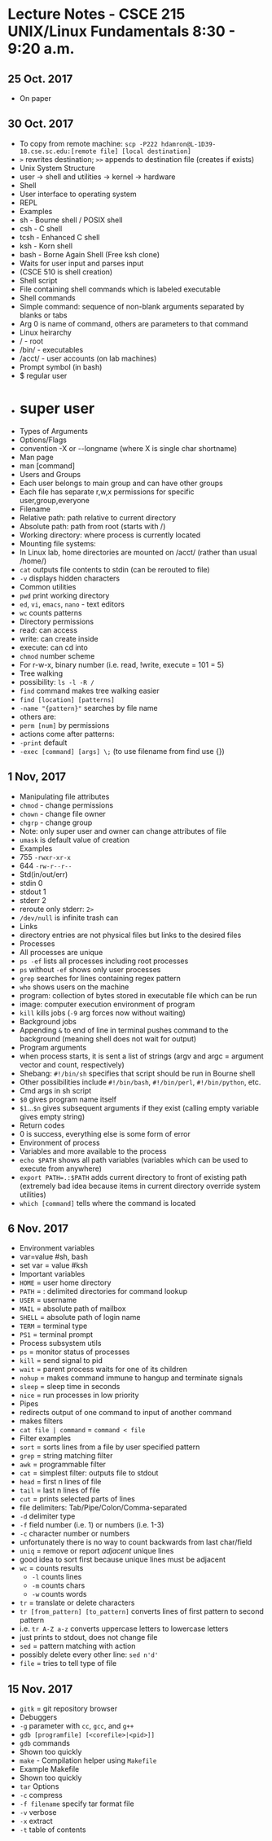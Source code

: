 Lecture Notes - CSCE 215 UNIX/Linux Fundamentals 8:30 - 9:20 a.m.
=================================================================

## 25 Oct. 2017
* On paper

## 30 Oct. 2017
* To copy from remote machine: `scp -P222 hdamron@L-1D39-18.cse.sc.edu:[remote file] [local destination]`
* `>` rewrites destination; `>>` appends to destination file (creates if exists)
* Unix System Structure
 * user -> shell and utilities -> kernel -> hardware
* Shell
 * User interface to operating system
 * REPL
 * Examples
  * sh - Bourne shell / POSIX shell
  * csh - C shell
  * tcsh - Enhanced C shell
  * ksh - Korn shell
  * bash - Borne Again Shell (Free ksh clone)
 * Waits for user input and parses input
 * (CSCE 510 is shell creation)
* Shell script
 * File containing shell commands which is labeled executable
* Shell commands
 * Simple command: sequence of non-blank arguments separated by blanks or tabs
  * Arg 0 is name of command, others are parameters to that command
* Linux heirarchy
 * / - root
 * /bin/ - executables
 * /acct/ - user accounts (on lab machines)
* Prompt symbol (in bash)
 * $ regular user
 * # super user
* Types of Arguments
 * Options/Flags
  * convention -X or --longname (where X is single char shortname)
* Man page
 * man [command]
* Users and Groups
 * Each user belongs to main group and can have other groups
 * Each file has separate r,w,x permissions for specific user,group,everyone
* Filename
 * Relative path: path relative to current directory
 * Absolute path: path from root (starts with /)
* Working directory: where process is currently located
* Mounting file systems:
 * In Linux lab, home directories are mounted on /acct/ (rather than usual /home/)
* `cat` outputs file contents to stdin (can be rerouted to file)
 * `-v` displays hidden characters
* Common utilities
 * `pwd` print working directory
 * `ed`, `vi`, `emacs`, `nano` - text editors
 * `wc` counts patterns
* Directory permissions
 * read: can access
 * write: can create inside
 * execute: can cd into
* `chmod` number scheme
 * For r-w-x, binary number (i.e. read, !write, execute = 101 = 5)
* Tree walking
 * possibility: `ls -l -R /`
* `find` command makes tree walking easier
 * `find [location] [patterns]`
  * `-name "{pattern}"` searches by file name
  * others are:
   * `perm [num]` by permissions
  * actions come after patterns:
   * `-print` default
   * `-exec [command] [args] \;` (to use filename from find use {})


## 1 Nov, 2017
* Manipulating file attributes
 * `chmod` - change permissions
 * `chown` - change file owner
 * `chgrp` - change group
 * Note: only super user and owner can change attributes of file
 * `umask` is default value of creation
 * Examples
  * 755 `-rwxr-xr-x`
  * 644 `-rw-r--r--`
* Std(in/out/err)
 * stdin 0
 * stdout 1
 * stderr 2
 * reroute only stderr: `2>`
 * `/dev/null` is infinite trash can
* Links
 * directory entries are not physical files but links to the desired files
* Processes
 * All processes are unique
 * `ps -ef` lists all processes including root processes
  * `ps` without `-ef` shows only user processes
 * `grep` searches for lines containing regex pattern
 * `who` shows users on the machine
 * program: collection of bytes stored in executable file which can be run
 * image: computer execution environment of program
 * `kill` kills jobs (`-9` arg forces now without waiting)
* Background jobs
 * Appending `&` to end of line in terminal pushes command to the background (meaning shell does not wait for output)
* Program arguments
 * when process starts, it is sent a list of strings (argv and argc = argument vector and count, respectively)
* Shebang: `#!/bin/sh` specifies that script should be run in  Bourne shell
 * Other possibilities include `#!/bin/bash`, `#!/bin/perl`, `#!/bin/python`, etc.
* Cmd args in sh script
 * `$0` gives program name itself
 * `$1`...`$n` gives subsequent arguments if they exist (calling empty variable gives empty string)
* Return codes
 * 0 is success, everything else is some form of error
* Environment of process
 * Variables and more available to the process
 * `echo $PATH` shows all path variables (variables which can be used to execute from anywhere)
 * `export PATH=.:$PATH` adds current directory to front of existing path (extremely bad idea because items in current directory override system utilities)
* `which [command]` tells where the command is located

## 6 Nov. 2017
* Environment variables
 * var=value #sh, bash
 * set var = value #ksh
* Important variables
 * `HOME` = user home directory
 * `PATH` = : delimited directories for command lookup
 * `USER` = username
 * `MAIL` = absolute path of mailbox
 * `SHELL` = absolute path of login name
 * `TERM` = terminal type
 * `PS1` = terminal prompt
* Process subsystem utils
 * `ps` = monitor status of processes
 * `kill` = send signal to pid
 * `wait` = parent process waits for one of its children
 * `nohup` = makes command immune to hangup and terminate signals
 * `sleep` = sleep time in seconds
 * `nice` = run processes in low priority
* Pipes
 * redirects output of one command to input of another command
 * makes filters
* `cat file | command` = `command < file`
* Filter examples
 * `sort` = sorts lines from a file by user specified pattern
 * `grep` = string matching filter
 * `awk` = programmable filter
 * `cat` = simplest filter: outputs file to stdout
 * `head` = first n lines of file
 * `tail` = last n lines of file
 * `cut` = prints selected parts of lines
  * file delimiters: Tab/Pipe/Colon/Comma-separated
  * `-d` delimiter type
  * `-f` field number (i.e. 1) or numbers (i.e. 1-3)
  * `-c` character number or numbers
  * unfortunately there is no way to count backwards from last char/field
 * `uniq` = remove or report _adjacent_ unique lines
  * good idea to sort first because unique lines must be adjacent
 * `wc` = counts results
   * `-l` counts lines
   * `-m` counts chars
   * `-w` counts words
 * `tr` = translate or delete characters
  * `tr [from_pattern] [to_pattern]` converts lines of first pattern to second pattern
  * i.e. `tr A-Z a-z` converts uppercase letters to lowercase letters
  * just prints to stdout, does not change file
 * `sed` = pattern matching with action
  * possibly delete every other line: `sed n'd'`
 * `file` = tries to tell type of file

## 15 Nov. 2017
 * `gitk` = git repository browser
 * Debuggers
  * `-g` parameter with `cc`, `gcc`, and `g++`
  * `gdb [programfile] [<corefile>|<pid>]]`
 * `gdb` commands
  * Shown too quickly
 * `make` - Compilation helper using `Makefile`
  * Example Makefile
   * Shown too quickly
 * `tar` Options
  * `-c` compress
  * `-f filename` specify tar format file
  * `-v` verbose
  * `-x` extract
  * `-t` table of contents
